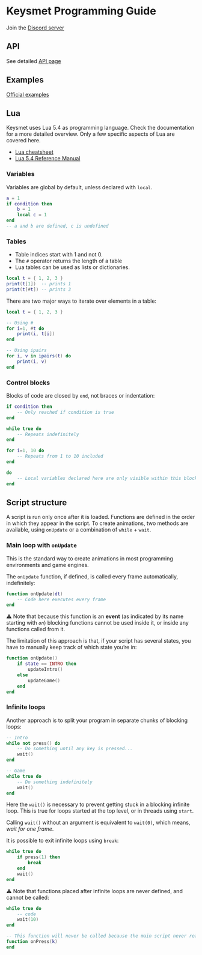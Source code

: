 # Keysmet Programming Guide
Join the [Discord server](https://discord.gg/kYZQket7BS)

## API

See detailed [API page](./api.md)

## Examples

[Official examples](https://keysmet.io/user/keysmet)

## Lua
Keysmet uses Lua 5.4 as programming language. Check the documentation for a more detailed overview. Only a few specific aspects of Lua are covered here.
- [Lua cheatsheet](https://devhints.io/lua)
- [Lua 5.4 Reference Manual](https://www.lua.org/manual/5.4/)

### Variables
Variables are global by default, unless declared with `local`. 
```lua
a = 1
if condition then
    b = 1
    local c = 1
end
-- a and b are defined, c is undefined
```
### Tables
- Table indices start with 1 and not 0.
- The `#` operator returns the length of a table
- Lua tables can be used as lists or dictionaries. 

```lua
local t = { 1, 2, 3 }
print(t[1])  -- prints 1
print(t[#t]) -- prints 3
```

There are two major ways to iterate over elements in a table:
```lua
local t = { 1, 2, 3 }

-- Using #
for i=1, #t do
    print(i, t[i])
end

-- Using ipairs
for i, v in ipairs(t) do
    print(i, v)
end

```

### Control blocks
Blocks of code are closed by `end`, not braces or indentation:
```lua
if condition then
    -- Only reached if condition is true
end

while true do
    -- Repeats indefinitely
end

for i=1, 10 do
    -- Repeats from 1 to 10 included
end

do 
    -- Local variables declared here are only visible within this block
end
```

## Script structure

A script is run only once after it is loaded. Functions are defined in the order in which they appear in the script.
To create animations, two methods are available, using `onUpdate` or a combination of `while` + `wait`.

### Main loop with `onUpdate`

This is the standard way to create animations in most programming environments and game engines.

The `onUpdate` function, if defined, is called every frame automatically, indefinitely:

```lua
function onUpdate(dt)
    -- Code here executes every frame
end
```

⚠️ Note that because this function is an **event** (as indicated by its name starting with *`on`*) blocking functions cannot be used inside it, or inside any functions called from it. 

The limitation of this approach is that, if your script has several states, you have to manually keep track of which state you’re in:

```lua
function onUpdate()
    if state == INTRO then
        updateIntro()
    else
        updateGame()
    end
end
```

### Infinite loops

Another approach is to split your program in separate chunks of blocking loops:

```lua
-- Intro
while not press() do
    -- Do something until any key is pressed...
    wait()
end

-- Game
while true do
    -- Do something indefinitely
    wait()
end
```

Here the `wait()` is necessary to prevent getting stuck in a blocking infinite loop. This is true for loops started at the top level, or in threads using `start`. 

Calling `wait()` without an argument is equivalent to `wait(0)`, which means, *wait for one frame*. 

It is possible to exit infinite loops using `break`:

```lua
while true do
    if press(1) then
        break
    end
    wait()
end
```

⚠️ Note that functions placed after infinite loops are never defined, and cannot be called:

```lua
while true do
    -- code
    wait(10)
end

-- This function will never be called because the main script never reaches this point
function onPress(k)
end
```
